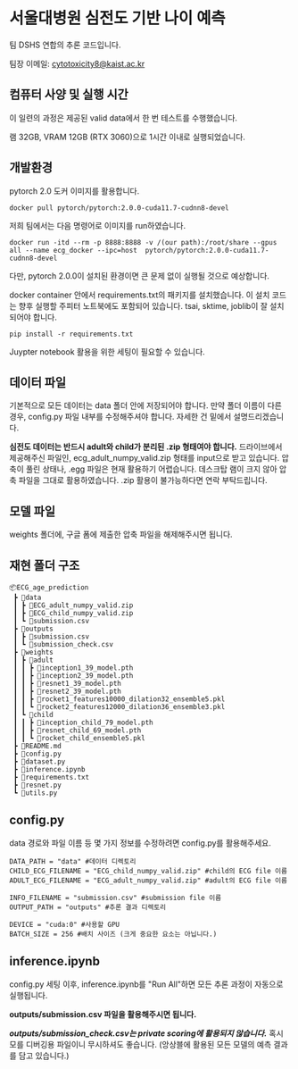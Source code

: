 # 서울대병원 심전도 기반 나이 예측 
팀 DSHS 연합의 추론 코드입니다.

팀장 이메일: cytotoxicity8@kaist.ac.kr

## 컴퓨터 사양 및 실행 시간
이 일련의 과정은 제공된 valid data에서 한 번 테스트를 수행했습니다.

램 32GB, VRAM 12GB (RTX 3060)으로 1시간 이내로 실행되었습니다.

## 개발환경

pytorch 2.0 도커 이미지를 활용합니다.

    docker pull pytorch/pytorch:2.0.0-cuda11.7-cudnn8-devel

저희 팀에서는 다음 명령어로 이미지를 run하였습니다.

    docker run -itd --rm -p 8888:8888 -v /(our path):/root/share --gpus all --name ecg_docker --ipc=host  pytorch/pytorch:2.0.0-cuda11.7-cudnn8-devel

다만, pytorch 2.0.0이 설치된 환경이면 큰 문제 없이 실행될 것으로 예상합니다.

docker container 안에서 requirements.txt의 패키지를 설치했습니다.
이 설치 코드는 향후 실행할 주피터 노트북에도 포함되어 있습니다.
tsai, sktime, joblib이 잘 설치되어야 합니다.

    pip install -r requirements.txt

Juypter notebook 활용을 위한 세팅이 필요할 수 있습니다.

## 데이터 파일
기본적으로 모든 데이터는 data 폴더 안에 저장되어야 합니다. 만약 폴더 이름이 다른 경우, config.py 파일 내부를 수정해주셔야 합니다. 자세한 건 밑에서 설명드리겠습니다.

**심전도 데이터는 반드시 adult와 child가 분리된 .zip 형태여야 합니다.**
드라이브에서 제공해주신 파일인, ecg_adult_numpy_valid.zip 형태를 input으로 받고 있습니다. 압축이 풀린 상태나, .egg 파일은 현재 활용하기 어렵습니다. 데스크탑 램이 크지 않아 압축 파일을 그대로 활용하였습니다. .zip 활용이 불가능하다면 연락 부탁드립니다.

## 모델 파일
weights 폴더에, 구글 폼에 제출한 압축 파일을 해제해주시면 됩니다.

## 재현 폴더 구조

```
📦ECG_age_prediction
 ┣ 📂data
 ┃ ┣ 📜ECG_adult_numpy_valid.zip
 ┃ ┣ 📜ECG_child_numpy_valid.zip
 ┃ ┗ 📜submission.csv
 ┣ 📂outputs
 ┃ ┣ 📜submission.csv
 ┃ ┗ 📜submission_check.csv
 ┣ 📂weights
 ┃ ┣ 📂adult
 ┃ ┃ ┣ 📜inception1_39_model.pth
 ┃ ┃ ┣ 📜inception2_39_model.pth
 ┃ ┃ ┣ 📜resnet1_39_model.pth
 ┃ ┃ ┣ 📜resnet2_39_model.pth
 ┃ ┃ ┣ 📜rocket1_features10000_dilation32_ensemble5.pkl
 ┃ ┃ ┗ 📜rocket2_features12000_dilation36_ensemble3.pkl
 ┃ ┗ 📂child
 ┃ ┃ ┣ 📜inception_child_79_model.pth
 ┃ ┃ ┣ 📜resnet_child_69_model.pth
 ┃ ┃ ┗ 📜rocket_child_ensemble5.pkl
 ┣ 📜README.md
 ┣ 📜config.py
 ┣ 📜dataset.py
 ┣ 📜inference.ipynb
 ┣ 📜requirements.txt
 ┣ 📜resnet.py
 ┗ 📜utils.py
```

## config.py

data 경로와 파일 이름 등 몇 가지 정보를 수정하려면 config.py를 활용해주세요. 
```
DATA_PATH = "data" #데이터 디렉토리
CHILD_ECG_FILENAME = "ECG_child_numpy_valid.zip" #child의 ECG file 이름
ADULT_ECG_FILENAME = "ECG_adult_numpy_valid.zip" #adult의 ECG file 이름

INFO_FILENAME = "submission.csv" #submission file 이름
OUTPUT_PATH = "outputs" #추론 결과 디렉토리

DEVICE = "cuda:0" #사용할 GPU
BATCH_SIZE = 256 #배치 사이즈 (크게 중요한 요소는 아닙니다.)
```

## inference.ipynb

config.py 세팅 이후, inference.ipynb를 "Run All"하면 모든 추론 과정이 자동으로 실행됩니다.

**outputs/submission.csv 파일을 활용해주시면 됩니다.**

***outputs/submission_check.csv는 private scoring에 활용되지 않습니다.*** 혹시 모를 디버깅용 파일이니 무시하셔도 좋습니다. (앙상블에 활용된 모든 모델의 예측 결과를 담고 있습니다.)
